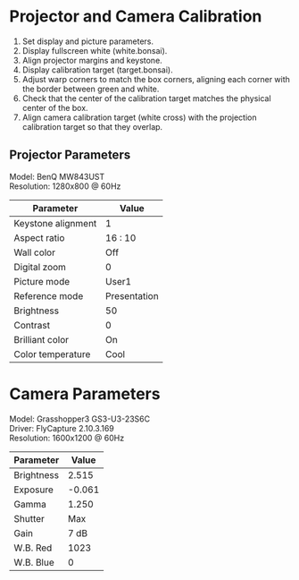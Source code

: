 # Projector and Camera Calibration

1. Set display and picture parameters.
2. Display fullscreen white (white.bonsai).
3. Align projector margins and keystone.
4. Display calibration target (target.bonsai).
5. Adjust warp corners to match the box corners, aligning each corner with the border between green and white.
6. Check that the center of the calibration target matches the physical center of the box.
7. Align camera calibration target (white cross) with the projection calibration target so that they overlap. 

## Projector Parameters

Model: BenQ MW843UST  
Resolution: 1280x800 @ 60Hz

| Parameter          | Value        |
| ------------------ | ------------ |
| Keystone alignment | 1            |
| Aspect ratio       | 16 : 10      |
| Wall color         | Off          |
| Digital zoom       | 0            |
| Picture mode       | User1        |
| Reference mode     | Presentation |
| Brightness         | 50           |
| Contrast           | 0            |
| Brilliant color    | On           |
| Color temperature  | Cool         |

# Camera Parameters

Model: Grasshopper3 GS3-U3-23S6C  
Driver: FlyCapture 2.10.3.169  
Resolution: 1600x1200 @ 60Hz

| Parameter          | Value        |
| ------------------ | ------------ |
| Brightness         | 2.515        |
| Exposure           | -0.061       |
| Gamma              | 1.250        |
| Shutter            | Max          |
| Gain               | 7 dB         |
| W.B. Red           | 1023         |
| W.B. Blue          | 0            |
